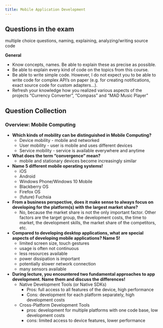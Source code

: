 ```yaml
---
title: Mobile Application Development
---
```


## Questions in the exam

multiple choice questions, naming, explaining, analyzing/writing source code

**General**

- Know concepts, names. Be able to explain these as precise as possible.
- Be able to explain every kind of code on the topics from this course.
- Be able to write simple code. However, I do not expect you to be able to write code
for complex API’s on paper (e.g. for creating notifications, exact source code for
custom adapters...).
- Refresh your knowledge how you realized various aspects of the projects “Currency
Converter”, “Compass” and “MAD Music Player”

## Question Collection

### Overview: Mobile Computing

- **Which kinds of mobility can be distinguished in Mobile Computing?**
  - Device mobility - mobile and networked
  - User mobility - user is mobile and uses different devices
  - Service mobility - service is available everywhere and anytime
- **What does the term “convergence” mean?**
  - mobile and stationary devices become increasingly similar
- **Name 5 different mobile operating systems!**
  - iOS
  - Android
  - Windows Phone/Windows 10 Mobile
  - Blackberry OS
  - Firefox OS
  - (future) Fuchsia
- **From a business perspective, does it make sense to always focus on
developing for the platform(s) with the largest market share?**
  - No, because the market share is not the only important factor. Other factors
    are the target group, the development costs, the time to market, the
      development skills, the market share of the competitors, etc.
- **Compared to developing desktop applications, what are special aspects of
developing mobile applications? Name 5!**
  - limited screen size, touch gestures
  - usage is often not continuous
  - less resources available
  - power dissipation is important
  - potentially slower network connection
  - many sensors available
- **During lecture, you encountered two fundamental approaches to app
development. Name them and discuss the differences!**
  - Native Development Tools (or Native SDKs)
    - Pros: full access to all features of the device, high performance
    - Cons: development for each platform separately, high development costs
  - Cross-Platform Development Tools
    - pros: development for multiple platforms with one code base, low development costs
    - cons: limited access to device features, lower performance
